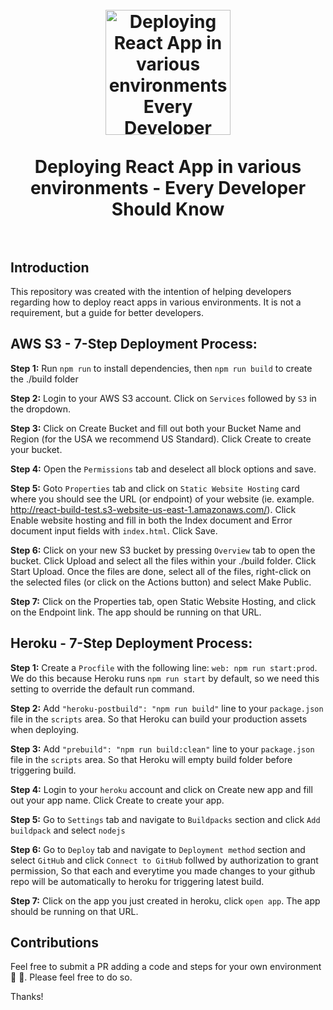 <h1 align="center">
<br>
  <a href="https://github.com/prasanthLalapeta/react-app-deployments"><img src="https://techstream.org/images/img/Final-steps-with-React-JS-App.jpg" alt="Deploying React App in various environments Every Developer Should Know" width=200"></a>
  <br>
    <br>
  Deploying React App in various environments - Every Developer Should Know
  <br><br>
</h1>


## Introduction

This repository was created with the intention of helping developers regarding how to deploy react apps in various environments. It is not a requirement, but a guide for better developers.

## AWS S3 - 7-Step Deployment Process:

**Step 1:** Run `npm run` to install dependencies, then `npm run build` to create the ./build folder

**Step 2:** Login to your AWS S3 account. Click on `Services` followed by `S3` in the dropdown.

**Step 3:** Click on Create Bucket and fill out both your Bucket Name and Region (for the USA we recommend US Standard). Click Create to create your bucket.

**Step 4:** Open the `Permissions` tab and deselect all block options and save.

**Step 5:** Goto `Properties` tab and click on `Static Website Hosting` card where you should see the URL (or endpoint) of your website (ie. example. http://react-build-test.s3-website-us-east-1.amazonaws.com/). Click Enable website hosting and fill in both the Index document and Error document input fields with `index.html`. Click Save.

**Step 6:** Click on your new S3 bucket by pressing `Overview` tab to open the bucket. Click Upload and select all the files within your ./build folder. Click Start Upload. Once the files are done, select all of the files, right-click on the selected files (or click on the Actions button) and select Make Public.

**Step 7:** Click on the Properties tab, open Static Website Hosting, and click on the Endpoint link. The app should be running on that URL.


## Heroku - 7-Step Deployment Process:

**Step 1:** Create a `Procfile` with the following line: `web: npm run start:prod`. We do this because Heroku runs `npm run start` by default, so we need this setting to override the default run command.

**Step 2:** Add `"heroku-postbuild": "npm run build"` line to your `package.json` file in the `scripts` area. So that Heroku can build your production assets when deploying.

**Step 3:** Add `"prebuild": "npm run build:clean"` line to your `package.json` file in the `scripts` area. So that Heroku will empty build folder before triggering build.

**Step 4:** Login to your `heroku` account and click on Create new app and fill out your app name. Click Create to create your app.

**Step 5:** Go to `Settings` tab and navigate to `Buildpacks` section and click `Add buildpack` and select `nodejs`

**Step 6:** Go to `Deploy` tab and navigate to `Deployment method` section and select `GitHub` and click `Connect to GitHub` follwed by authorization to grant permission, So that each and everytime you made changes to your github repo will be automatically to heroku for triggering latest build.

**Step 7:** Click on the app you just created in heroku, click `open app`. The app should be running on that URL.


## Contributions

Feel free to submit a PR adding a code and steps for your own environment :raised_hands: :muscle:. Please feel free to do so.

Thanks!
